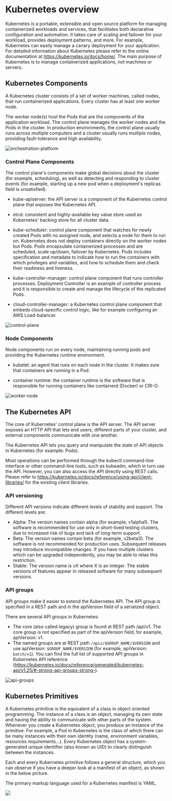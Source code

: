 # Kubernetes overview

Kubernetes is a portable, extensible and open source platform for managing containerized workloads and services, that facilitates both declarative configuration and automation.
It takes care of scaling and failover for your workload, provides deployment patterns, and more. For example, Kubernetes can easily manage a canary deployment for your application. For detailed information about Kubernetes please refer to the online documentation at <https://kubernetes.io/docs/home/>. The main purpose of Kubernetes is to manage containerized applications, not machines or servers.

## Kubernetes Components

A Kubernetes cluster consists of a set of worker machines, called nodes, that run containerized applications. Every cluster has at least one worker node.

The worker node(s) host the Pods that are the components of the application workload. The control plane manages the worker nodes and the Pods in the cluster. In production environments, the control plane usually runs across multiple computers and a cluster usually runs multiple nodes, providing fault-tolerance and high availability.

![orchestration-platform](./images/orchestration-platform.png)

### Control Plane Components

The control plane's components make global decisions about the cluster (for example, scheduling), as well as detecting and responding to cluster events (for example, starting up a new pod when a deployment's replicas field is unsatisfied).

- kube-apiserver: the API server is a component of the Kubernetes control plane that exposes the Kubernetes API.

- etcd: consistent and highly-available key value store used as Kubernetes' backing store for all cluster data.

- kube-scheduler: control plane component that watches for newly created Pods with no assigned node, and selects a node for them to run on. Kubernetes does not deploy containers directly on the worker nodes but Pods. Pods encapsulate containerized processes and are scheduled, scale up/down, failover by Kubernetes. Pods includes specification and metadata to indicate how to run the containers with which privileges and variables, and how to schedule them and check their readiness and liveness.

- kube-controller-manager: control plane component that runs controller processes. Deployment Controller is an example of controller process and it is responsible to create and manage the lifecycle of the replicated Pods.

- cloud-controller-manager: a Kubernetes control plane component that embeds cloud-specific control logic, like for example configuring an AWS Load-balancer.

![control-plane](./images/control-plane.png)

### Node Components

Node components run on every node, maintaining running pods and providing the Kubernetes runtime environment.

- kubelet: an agent that runs on each node in the cluster. It makes sure that containers are running in a Pod.

- container runtime: the container runtime is the software that is responsible for running containers like containerd (Docker) or CRI-O.

![worker-node](./images/worker-node.png)

## The Kubernetes API

The core of Kubernetes' control plane is the API server. The API server exposes an HTTP API that lets end users, different parts of your cluster, and external components communicate with one another.

The Kubernetes API lets you query and manipulate the state of API objects in Kubernetes (for example: Pods).

Most operations can be performed through the kubectl command-line interface or other command-line tools, such as kubeadm, which in turn use the API. However, you can also access the API directly using REST calls. Please refer to <https://kubernetes.io/docs/reference/using-api/client-libraries/> for the existing client libraries.

### API versioning

Different API versions indicate different levels of stability and support. The different levels are:

- Alpha: The version names contain alpha (for example, v1alpha1). The software is recommended for use only in short-lived testing clusters, due to increased risk of bugs and lack of long-term support.
- Beta: The version names contain beta (for example, v2beta3). The software is not recommended for production uses. Subsequent releases may introduce incompatible changes. If you have multiple clusters which can be upgraded independently, you may be able to relax this restriction.
- Stable: The version name is vX where X is an integer. The stable versions of features appear in released software for many subsequent versions.

### API groups

API groups make it easier to extend the Kubernetes API. The API group is specified in a REST path and in the apiVersion field of a serialized object.

There are several API groups in Kubernetes:

- The core (also called legacy) group is found at REST path /api/v1. The core group is not specified as part of the apiVersion field, for example, apiVersion: v1.
- The named groups are at REST path `/apis/$GROUP_NAME/$VERSION` and use apiVersion: `$GROUP_NAME/$VERSION` (for example, apiVersion: `batch/v1`). You can find the full list of supported API groups in Kubernetes API reference (<https://kubernetes.io/docs/reference/generated/kubernetes-api/v1.25/#-strong-api-groups-strong->).

![api-groups](./images/api-groups.png)

## Kubernetes Primitives

A Kubernetes primitive is the equivalent of a class in object oriented programming. The instance of a class is an object, managing its own state and having the ability to communicate with other parts of the system. Whenever you create a Kubernetes object, you produce an instance of the primitive.
For example, a Pod in Kubernetes is the class of which there can be many instances with their own identity (name, environment variables, resources requirements...).
Every Kubernetes object has a system-generated unique identifier (also known as UID) to clearly distinguish between the instances.

Each and every Kubernetes primitive follows a general structure, which you can observe if you have a deeper look at a manifest of an object, as shown in the below picture.

The primary markup language used for a Kubernetes manifest is YAML.

![](./images/object-manifest.png)